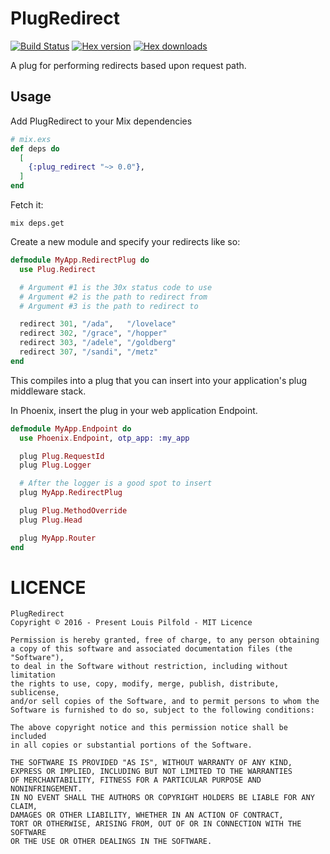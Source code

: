 PlugRedirect
============

[![Build Status](https://travis-ci.org/lpil/plug-redirect.svg?branch=master)](https://travis-ci.org/lpil/plug-redirect)
[![Hex version](https://img.shields.io/hexpm/v/plug_redirect.svg "Hex version")](https://hex.pm/packages/plug_redirect)
[![Hex downloads](https://img.shields.io/hexpm/dt/plug_redirect.svg "Hex downloads")](https://hex.pm/packages/plug_redirect)

A plug for performing redirects based upon request path.


## Usage

Add PlugRedirect to your Mix dependencies

```elixir
# mix.exs
def deps do
  [
    {:plug_redirect "~> 0.0"},
  ]
end
```

Fetch it:

```
mix deps.get
```

Create a new module and specify your redirects like so:

```elixir
defmodule MyApp.RedirectPlug do
  use Plug.Redirect

  # Argument #1 is the 30x status code to use
  # Argument #2 is the path to redirect from
  # Argument #3 is the path to redirect to

  redirect 301, "/ada",   "/lovelace"
  redirect 302, "/grace", "/hopper"
  redirect 303, "/adele", "/goldberg"
  redirect 307, "/sandi", "/metz"
end
```

This compiles into a plug that you can insert into your application's
plug middleware stack.

In Phoenix, insert the plug in your web application Endpoint.

```elixir
defmodule MyApp.Endpoint do
  use Phoenix.Endpoint, otp_app: :my_app

  plug Plug.RequestId
  plug Plug.Logger

  # After the logger is a good spot to insert
  plug MyApp.RedirectPlug

  plug Plug.MethodOverride
  plug Plug.Head

  plug MyApp.Router
end
```


# LICENCE

```
PlugRedirect
Copyright © 2016 - Present Louis Pilfold - MIT Licence

Permission is hereby granted, free of charge, to any person obtaining
a copy of this software and associated documentation files (the "Software"),
to deal in the Software without restriction, including without limitation
the rights to use, copy, modify, merge, publish, distribute, sublicense,
and/or sell copies of the Software, and to permit persons to whom the
Software is furnished to do so, subject to the following conditions:

The above copyright notice and this permission notice shall be included
in all copies or substantial portions of the Software.

THE SOFTWARE IS PROVIDED "AS IS", WITHOUT WARRANTY OF ANY KIND,
EXPRESS OR IMPLIED, INCLUDING BUT NOT LIMITED TO THE WARRANTIES
OF MERCHANTABILITY, FITNESS FOR A PARTICULAR PURPOSE AND NONINFRINGEMENT.
IN NO EVENT SHALL THE AUTHORS OR COPYRIGHT HOLDERS BE LIABLE FOR ANY CLAIM,
DAMAGES OR OTHER LIABILITY, WHETHER IN AN ACTION OF CONTRACT,
TORT OR OTHERWISE, ARISING FROM, OUT OF OR IN CONNECTION WITH THE SOFTWARE
OR THE USE OR OTHER DEALINGS IN THE SOFTWARE.
```
